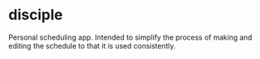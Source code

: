 # disciple
Personal scheduling app.  Intended to simplify the process of making and editing the schedule to that it is used consistently.



